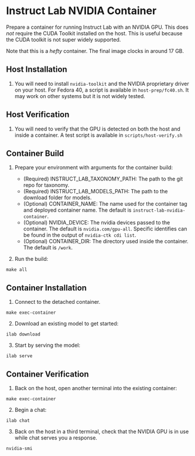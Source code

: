 # Instruct Lab NVIDIA Container

Prepare a container for running Instruct Lab with an NVIDIA GPU. This does *not* require the CUDA Toolkit installed on the host. This is useful because the CUDA toolkit is not super widely supported.

Note that this is a *hefty* container. The final image clocks in around 17 GB.

## Host Installation

1. You will need to install `nvidia-toolkit` and the NVIDIA proprietary driver on your host. For Fedora 40, a script is available in `host-prep/fc40.sh`. It may work on other systems but it is not widely tested.

## Host Verification

1. You will need to verify that the GPU is detected on both the host and inside a container. A test script is available in `scripts/host-verify.sh`

## Container Build

1. Prepare your environment with arguments for the container build:
    - (Required) INSTRUCT_LAB_TAXONOMY_PATH: The path to the git repo for taxonomy.
    - (Required) INSTRUCT_LAB_MODELS_PATH: The path to the download folder for models.
    - (Optional) CONTAINER_NAME: The name used for the container tag and deployed container name. The default is `instruct-lab-nvidia-container`.
    - (Optional) NVIDIA_DEVICE: The nvidia devices passed to the container. The default is `nvidia.com/gpu-all`. Specific identifies can be found in the output of `nvidia-ctk cdi list`.
    - (Optional) CONTAINER_DIR: The directory used inside the container. The default is `/work`.

2. Run the build:
```
make all
```

## Container Installation

1. Connect to the detached container.
```
make exec-container
```

2. Download an existing model to get started:
```
ilab download
```

3. Start by serving the model:
```
ilab serve
```

## Container Verification

1. Back on the host, open another terminal into the existing container:
```
make exec-container
```

2. Begin a chat:
```
ilab chat
```

3. Back on the host in a third terminal, check that the NVIDIA GPU is in use while chat serves you a response.
```
nvidia-smi
```
